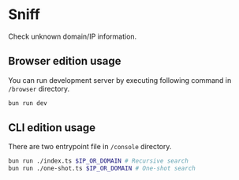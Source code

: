 # Sniff

Check unknown domain/IP information.

## Browser edition usage

You can run development server by executing following command in `/browser` directory.

```bash
bun run dev
```

## CLI edition usage

There are two entrypoint file in `/console` directory.

```bash
bun run ./index.ts $IP_OR_DOMAIN # Recursive search
bun run ./one-shot.ts $IP_OR_DOMAIN # One-shot search
```